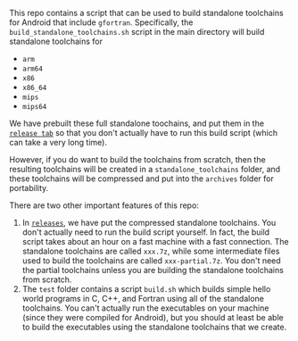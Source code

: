 This repo contains a script that can be used to build standalone toolchains for Android that include `gfortran`. Specifically, the `build_standalone_toolchains.sh` script in the main directory will build standalone toolchains for 

- `arm`
- `arm64`
- `x86`
- `x86_64`
- `mips`
- `mips64`

We have prebuilt these full standalone toochains, and put them in the [`release tab`](https://github.com/jeti/android_fortran/releases) so that you don't actually have to run this build script (which can take a very long time).

However, if you do want to build the toolchains from scratch, then the resulting toolchains will be created in a `standalone_toolchains` folder, and these toolchains will be compressed and put into the `archives` folder for portability. 

There are two other important features of this repo:

1. In [`releases`](https://github.com/jeti/android_fortran/releases), we have put the compressed standalone toolchains. You don't actually need to run the build script yourself. In fact, the build script takes about an hour on a fast machine with a fast connection. The standalone toolchains are called `xxx.7z`, while some intermediate files used to build the toolchains are called `xxx-partial.7z`. You don't need the partial toolchains unless you are building the standalone toolchains from scratch. 
2. The `test` folder contains a script `build.sh` which builds simple hello world programs in C, C++, and Fortran using all of the standalone toolchains. You can't actually run the executables on your machine (since they were compiled for Android), but you should at least be able to build the executables using the standalone toolchains that we create.  
